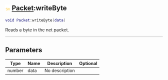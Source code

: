 ## ![shared](../../.gitbook/assets/shared.png) [Packet](./readme/packet.md):writeByte

```lua
void Packet:writeByte(data)
```

Reads a byte in the net packet.

------
## Parameters

| Type   | Name | Description | Optional |
| ------ | ---- | ----------- | -------: |
| number | data | No description |  |


